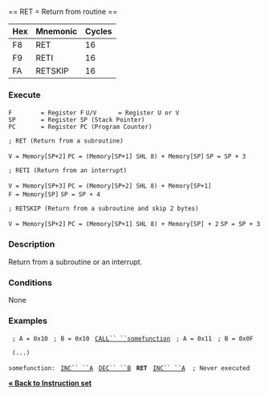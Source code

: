 \== RET = Return from routine ==

| Hex | Mnemonic | Cycles |
| --- | -------- | ------ |
| F8  | RET      | 16     |
| F9  | RETI     | 16     |
| FA  | RETSKIP  | 16     |

### Execute

`F        = Register F`
`U/V      = Register U or V`
`SP       = Register SP (Stack Pointer)`
`PC       = Register PC (Program Counter)`

`; RET (Return from a subroutine)`

`V = Memory[SP+2]`
`PC = (Memory[SP+1] SHL 8) + Memory[SP]`
`SP = SP + 3`

`; RETI (Return from an interrupt)`

`V = Memory[SP+3]`
`PC = (Memory[SP+2] SHL 8) + Memory[SP+1]`
`F = Memory[SP]`
`SP = SP + 4`

`; RETSKIP (Return from a subroutine and skip 2 bytes)`

`V = Memory[SP+2]`
`PC = (Memory[SP+1] SHL 8) + Memory[SP] + 2`
`SP = SP + 3`

### Description

Return from a subroutine or an interrupt.

### Conditions

None

### Examples

` ; A = 0x10`
` ; B = 0x10`
` `[`CALL`` ``somefunction`](PM_Opc_CALL.md "wikilink")
` ; A = 0x11`
` ; B = 0x0F`

` (...)`

`somefunction:`
` `[`INC`` ``A`](PM_Opc_INC.md "wikilink")
` `[`DEC`` ``B`](PM_Opc_DEC.md "wikilink")
` `**`RET`**
` `[`INC`` ``A`](PM_Opc_INC.md "wikilink")`  ; Never executed`

[**« Back to Instruction set**](PM_InstructionList.md "wikilink")